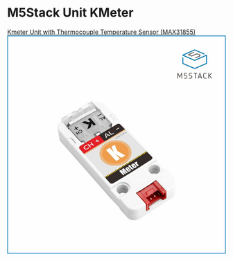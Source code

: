 


# M5Stack Unit KMeter

[ Kmeter Unit with Thermocouple Temperature Sensor (MAX31855) ](https://shop.m5stack.com/products/kmeter-unit-with-thermocouple-temperature-sensor-max31855)
![Kmeter Unit](img/image_1.jpg "image")

